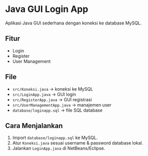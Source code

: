 # Java GUI Login App

Aplikasi Java GUI sederhana dengan koneksi ke database MySQL.

## Fitur
- Login
- Register
- User Management

## File
- `src/Koneksi.java` → koneksi ke MySQL
- `src/LoginApp.java` → GUI login
- `src/RegisterApp.java` → GUI registrasi
- `src/UserManagementApp.java` → manajemen user
- `database/loginapp.sql` → file SQL database

## Cara Menjalankan
1. Import `database/loginapp.sql` ke MySQL.
2. Atur `Koneksi.java` sesuai username & password database lokal.
3. Jalankan `LoginApp.java` di NetBeans/Eclipse.

